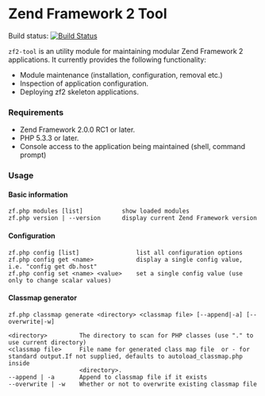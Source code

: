   Zend Framework 2 Tool
=========================
Build status: [![Build Status](https://secure.travis-ci.org/zendframework/zf2-tool.png?branch=master)](http://travis-ci.org/zendframework/zf2-tool)

`zf2-tool` is an utility module for maintaining modular Zend Framework 2 applications. It currently provides
the following functionality:

 * Module maintenance (installation, configuration, removal etc.)
 * Inspection of application configuration.
 * Deploying zf2 skeleton applications.

### Requirements

 * Zend Framework 2.0.0 RC1 or later.
 * PHP 5.3.3 or later.
 * Console access to the application being maintained (shell, command prompt)

### Usage

#### Basic information

    zf.php modules [list]           show loaded modules
    zf.php version | --version      display current Zend Framework version

#### Configuration

    zf.php config [list]                list all configuration options
    zf.php config get <name>            display a single config value, i.e. "config get db.host"
    zf.php config set <name> <value>    set a single config value (use only to change scalar values)

#### Classmap generator

    zf.php classmap generate <directory> <classmap file> [--append|-a] [--overwrite|-w]

    <directory>         The directory to scan for PHP classes (use "." to use current directory)
    <classmap file>     File name for generated class map file  or - for standard output.If not supplied, defaults to autoload_classmap.php inside
                        <directory>.
    --append | -a       Append to classmap file if it exists
    --overwrite | -w    Whether or not to overwrite existing classmap file
